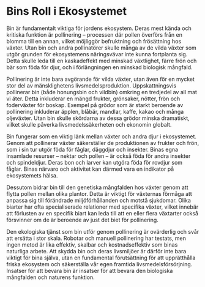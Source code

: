 
# Bins Roll i Ekosystemet

Bin är fundamentalt viktiga för jordens ekosystem. Deras mest kända och kritiska funktion är pollinering – processen där pollen överförs från en blomma till en annan, vilket möjliggör befruktning och frösättning hos växter. Utan bin och andra pollinatörer skulle många av de vilda växter som utgör grunden för ekosystemens näringsvävar inte kunna fortplanta sig. Detta skulle leda till en kaskadeffekt med minskad växtlighet, färre frön och bär som föda för djur, och i förlängningen en minskad biologisk mångfald.

Pollinering är inte bara avgörande för vilda växter, utan även för en mycket stor del av mänsklighetens livsmedelsproduktion. Uppskattningsvis pollinerar bin (både honungsbin och vildbin) omkring en tredjedel av all mat vi äter. Detta inkluderar en mängd frukter, grönsaker, nötter, frön och foderväxter för boskap. Exempel på grödor som är starkt beroende av pollinering inkluderar äpplen, blåbär, mandlar, kaffe, kakao och många oljeväxter. Utan bin skulle skördarna av dessa grödor minska dramatiskt, vilket skulle påverka livsmedelssäkerheten och ekonomin globalt.

Bin fungerar som en viktig länk mellan växter och andra djur i ekosystemet. Genom att pollinerar växter säkerställer de produktionen av frukter och frön, som i sin tur utgör föda för fåglar, däggdjur och insekter. Binas egna insamlade resurser – nektar och pollen – är också föda för andra insekter och spindeldjur. Deras bon och larver kan utgöra föda för rovdjur som fåglar. Binas närvaro och aktivitet kan därmed vara en indikator på ekosystemets hälsa.

Dessutom bidrar bin till den genetiska mångfalden hos växter genom att flytta pollen mellan olika plantor. Detta är viktigt för växternas förmåga att anpassa sig till förändrade miljöförhållanden och motstå sjukdomar. Olika biarter har ofta specialiserade relationer med specifika växter, vilket innebär att förlusten av en specifik biart kan leda till att en eller flera växtarter också försvinner om de är beroende av just det biet för pollinering.

Den ekologiska tjänst som bin utför genom pollinering är ovärderlig och svår att ersätta i stor skala. Robotar och manuell pollinering har testats, men ingen metod är lika effektiv, skalbar och kostnadseffektiv som binas naturliga arbete. Att skydda bin och deras livsmiljöer är därför inte bara viktigt för bina själva, utan en fundamental förutsättning för att upprätthålla friska ekosystem och säkerställa vår egen framtida livsmedelsförsörjning. Insatser för att bevara bin är insatser för att bevara den biologiska mångfalden och naturens funktion.

